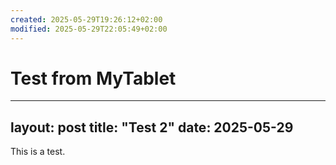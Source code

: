 ```yaml
---
created: 2025-05-29T19:26:12+02:00
modified: 2025-05-29T22:05:49+02:00
---
```


# Test from MyTablet

---
layout: post
title: "Test 2"
date: 2025-05-29
---

This is a test.
